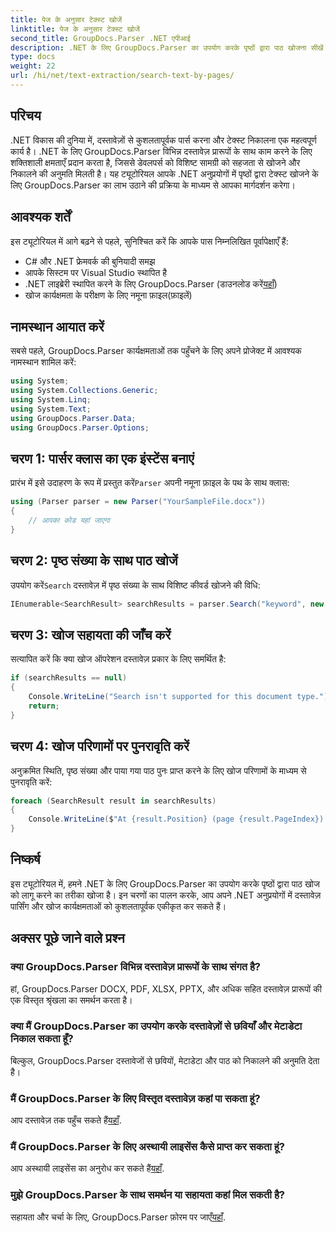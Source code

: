 ```yaml
---
title: पेज के अनुसार टेक्स्ट खोजें
linktitle: पेज के अनुसार टेक्स्ट खोजें
second_title: GroupDocs.Parser .NET एपीआई
description: .NET के लिए GroupDocs.Parser का उपयोग करके पृष्ठों द्वारा पाठ खोजना सीखें। अपने .NET अनुप्रयोगों में दस्तावेज़ों से विशिष्ट सामग्री को कुशलतापूर्वक निकालें।
type: docs
weight: 22
url: /hi/net/text-extraction/search-text-by-pages/
---
```

## परिचय
.NET विकास की दुनिया में, दस्तावेज़ों से कुशलतापूर्वक पार्स करना और टेक्स्ट निकालना एक महत्वपूर्ण कार्य है। .NET के लिए GroupDocs.Parser विभिन्न दस्तावेज़ प्रारूपों के साथ काम करने के लिए शक्तिशाली क्षमताएँ प्रदान करता है, जिससे डेवलपर्स को विशिष्ट सामग्री को सहजता से खोजने और निकालने की अनुमति मिलती है। यह ट्यूटोरियल आपके .NET अनुप्रयोगों में पृष्ठों द्वारा टेक्स्ट खोजने के लिए GroupDocs.Parser का लाभ उठाने की प्रक्रिया के माध्यम से आपका मार्गदर्शन करेगा।
## आवश्यक शर्तें
इस ट्यूटोरियल में आगे बढ़ने से पहले, सुनिश्चित करें कि आपके पास निम्नलिखित पूर्वापेक्षाएँ हैं:
- C# और .NET फ्रेमवर्क की बुनियादी समझ
- आपके सिस्टम पर Visual Studio स्थापित है
-  .NET लाइब्रेरी स्थापित करने के लिए GroupDocs.Parser (डाउनलोड करें[यहाँ](https://releases.groupdocs.com/parser/net/))
- खोज कार्यक्षमता के परीक्षण के लिए नमूना फ़ाइल(फ़ाइलें)
## नामस्थान आयात करें
सबसे पहले, GroupDocs.Parser कार्यक्षमताओं तक पहुँचने के लिए अपने प्रोजेक्ट में आवश्यक नामस्थान शामिल करें:
```csharp
using System;
using System.Collections.Generic;
using System.Linq;
using System.Text;
using GroupDocs.Parser.Data;
using GroupDocs.Parser.Options;
```
## चरण 1: पार्सर क्लास का एक इंस्टेंस बनाएं
 प्रारंभ में इसे उदाहरण के रूप में प्रस्तुत करें`Parser` अपनी नमूना फ़ाइल के पथ के साथ क्लास:
```csharp
using (Parser parser = new Parser("YourSampleFile.docx"))
{
    // आपका कोड यहां जाएगा
}
```
## चरण 2: पृष्ठ संख्या के साथ पाठ खोजें
 उपयोग करें`Search` दस्तावेज़ में पृष्ठ संख्या के साथ विशिष्ट कीवर्ड खोजने की विधि:
```csharp
IEnumerable<SearchResult> searchResults = parser.Search("keyword", new SearchOptions(false, false, false, true));
```
## चरण 3: खोज सहायता की जाँच करें
सत्यापित करें कि क्या खोज ऑपरेशन दस्तावेज़ प्रकार के लिए समर्थित है:
```csharp
if (searchResults == null)
{
    Console.WriteLine("Search isn't supported for this document type.");
    return;
}
```
## चरण 4: खोज परिणामों पर पुनरावृति करें
अनुक्रमित स्थिति, पृष्ठ संख्या और पाया गया पाठ पुनः प्राप्त करने के लिए खोज परिणामों के माध्यम से पुनरावृति करें:
```csharp
foreach (SearchResult result in searchResults)
{
    Console.WriteLine($"At {result.Position} (page {result.PageIndex}): {result.Text}");
}
```
## निष्कर्ष
इस ट्यूटोरियल में, हमने .NET के लिए GroupDocs.Parser का उपयोग करके पृष्ठों द्वारा पाठ खोज को लागू करने का तरीका खोजा है। इन चरणों का पालन करके, आप अपने .NET अनुप्रयोगों में दस्तावेज़ पार्सिंग और खोज कार्यक्षमताओं को कुशलतापूर्वक एकीकृत कर सकते हैं।

## अक्सर पूछे जाने वाले प्रश्न
### क्या GroupDocs.Parser विभिन्न दस्तावेज़ प्रारूपों के साथ संगत है?
हां, GroupDocs.Parser DOCX, PDF, XLSX, PPTX, और अधिक सहित दस्तावेज़ प्रारूपों की एक विस्तृत श्रृंखला का समर्थन करता है।
### क्या मैं GroupDocs.Parser का उपयोग करके दस्तावेज़ों से छवियाँ और मेटाडेटा निकाल सकता हूँ?
बिल्कुल, GroupDocs.Parser दस्तावेजों से छवियों, मेटाडेटा और पाठ को निकालने की अनुमति देता है।
### मैं GroupDocs.Parser के लिए विस्तृत दस्तावेज़ कहां पा सकता हूं?
 आप दस्तावेज़ तक पहुँच सकते हैं[यहाँ](https://reference.groupdocs.com/parser/net/).
### मैं GroupDocs.Parser के लिए अस्थायी लाइसेंस कैसे प्राप्त कर सकता हूं?
 आप अस्थायी लाइसेंस का अनुरोध कर सकते हैं[यहाँ](https://purchase.groupdocs.com/temporary-license/).
### मुझे GroupDocs.Parser के साथ समर्थन या सहायता कहां मिल सकती है?
 सहायता और चर्चा के लिए, GroupDocs.Parser फ़ोरम पर जाएँ[यहाँ](https://forum.groupdocs.com/c/parser/17).